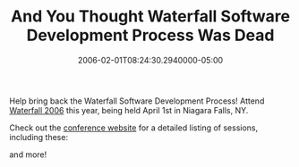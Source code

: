 ﻿---
title: And You Thought Waterfall Software Development Process Was Dead
date: "2006-02-01T08:24:30.2940000-05:00"
description: Help bring back the Waterfall Software Development Process! Attend
featuredImage: /img/default-post-image.jpg
---

Help bring back the Waterfall Software Development Process! Attend [Waterfall 2006](http://www.waterfall2006.com/) this year, being held April 1st in Niagara Falls, NY.

Check out the [conference website](http://www.waterfall2006.com/) for a detailed listing of sessions, including these:

and more!

